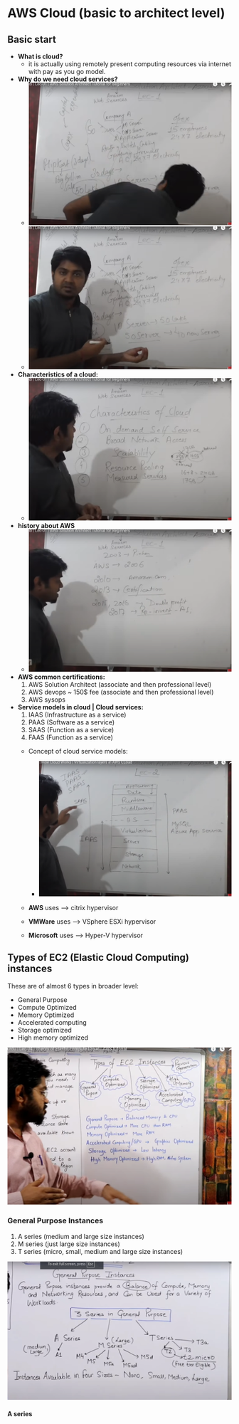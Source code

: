 # **AWS Cloud (basic to architect level)**

## **Basic start** 

- **What is cloud?**
    - it is actually using remotely present computing resources via internet with pay as you go model.
- **Why do we need cloud services?**
    - ![alt text](image.png)
    - ![alt text](image-1.png)
- **Characteristics of a cloud:**
    - ![alt text](image-2.png)
- **history about AWS**
    - ![alt text](image-3.png)
- **AWS common certifications:**
    1. AWS Solution Architect (associate and then professional level)
    2. AWS devops ~ 150$ fee  (associate and then professional level)
    3. AWS sysops
- **Service models in cloud | Cloud services:**
    1. IAAS (Infrastructure as a service)
    2. PAAS (Software as a service)
    3. SAAS (Function as a service)
    4. FAAS (Function as a service)
    - Concept of cloud service models:
        - ![alt text](image-4.png)

    - **AWS** uses --> citrix hypervisor
    - **VMWare** uses --> VSphere ESXi hypervisor
    - **Microsoft** uses --> Hyper-V hypervisor

## **Types of EC2 (Elastic Cloud Computing) instances**

These are of almost 6 types in broader level:

- General Purpose
- Compute Optimized
- Memory Optimized
- Accelerated computing
- Storage optimized
- High memory optimized


![alt text](image-5.png)

### **General Purpose Instances**

1. A series (medium and large size instances)
2. M series (just large size instances)
3. T series (micro, small, medium and large size instances)

![alt text](image-6.png)

#### A series



